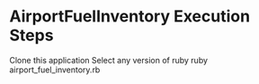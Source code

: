 # AirportFuelInventory Execution Steps
Clone this application
Select any version of ruby
ruby airport_fuel_inventory.rb
